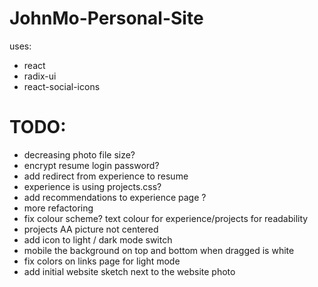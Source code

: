 # JohnMo-Personal-Site

uses:
- react
- radix-ui
- react-social-icons

# TODO:
- decreasing photo file size?
- encrypt resume login password?
- add redirect from experience to resume
- experience is using projects.css?
- add recommendations to experience page ?
- more refactoring
- fix colour scheme? text colour for experience/projects for readability
- projects AA picture not centered
- add icon to light / dark mode switch
- mobile the background on top and bottom when dragged is white
- fix colors on links page for light mode
- add initial website sketch next to the website photo
